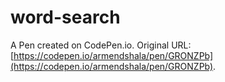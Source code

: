 # word-search

A Pen created on CodePen.io. Original URL: [https://codepen.io/armendshala/pen/GRONZPb](https://codepen.io/armendshala/pen/GRONZPb).


